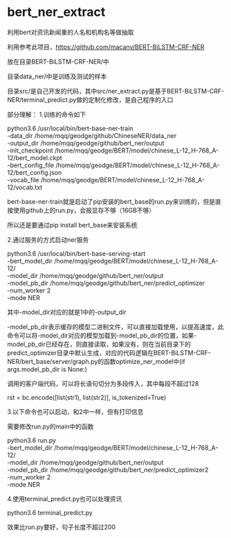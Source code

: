 # bert_ner_extract
利用bert对资讯新闻重的人名和机构名等做抽取

利用参考此项目，https://github.com/macanv/BERT-BiLSTM-CRF-NER

放在目录BERT-BiLSTM-CRF-NER/中


目录data_ner/中是训练及测试的样本


目录src/是自己开发的代码，其中src/ner_extract.py是基于BERT-BiLSTM-CRF-NER/terminal_predict.py做的定制化修改，是自己程序的入口


部分理解：
1.训练的命令如下

python3.6 /usr/local/bin/bert-base-ner-train \
    -data_dir /home/mqq/geodge/github/ChineseNER/data_ner \
    -output_dir /home/mqq/geodge/github/bert_ner/output \
    -init_checkpoint /home/mqq/geodge/BERT/model/chinese_L-12_H-768_A-12/bert_model.ckpt \
    -bert_config_file /home/mqq/geodge/BERT/model/chinese_L-12_H-768_A-12/bert_config.json \
    -vocab_file /home/mqq/geodge/BERT/model/chinese_L-12_H-768_A-12/vocab.txt

bert-base-ner-train就是启动了pip安装的bert_base的run.py来训练的，但是直接使用github上的run.py，会报显存不够（16GB不够）

所以还是要通过pip install bert_base来安装系统


2.通过服务的方式启动ner服务

python3.6 /usr/local/bin/bert-base-serving-start \
    -bert_model_dir /home/mqq/geodge/BERT/model/chinese_L-12_H-768_A-12/ \
    -model_dir /home/mqq/geodge/github/bert_ner/output \
    -model_pb_dir /home/mqq/geodge/github/bert_ner/predict_optimizer \
    -num_worker 2 \
    -mode NER

其中-model_dir对应的就是1中的-output_dir

-model_pb_dir表示缓存的模型二进制文件，可以直接加载使用，以提高速度，此命令可以将-model_dir对应的模型加载到-model_pb_dir的位置，如果-model_pb_dir已经存在，则直接读取，如果没有，则在当前目录下的predict_optimizer目录中默认生成，对应的代码逻辑在BERT-BiLSTM-CRF-NER/bert_base/server/graph.py的函数optimize_ner_model中(if args.model_pb_dir is None:)

调用的客户端代码，可以将长语句切分为多段传入，其中每段不超过128

rst = bc.encode([list(str1), list(str2)], is_tokenized=True)


3.以下命令也可以启动，和2中一样，但有打印信息

需要修改run.py的main中的函数

python3.6 run.py \
    -bert_model_dir /home/mqq/geodge/BERT/model/chinese_L-12_H-768_A-12/ \
    -model_dir /home/mqq/geodge/github/bert_ner/output \
    -model_pb_dir /home/mqq/geodge/github/bert_ner/predict_optimizer2 \
    -num_worker 2 \
    -mode NER


4.使用terminal_predict.py也可以处理资讯

python3.6 terminal_predict.py

效果比run.py要好，句子长度不超过200

